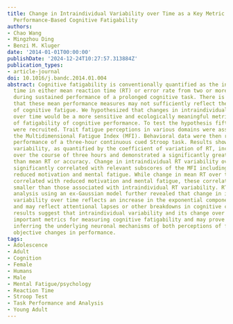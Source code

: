 ```yaml
---
title: Change in Intraindividual Variability over Time as a Key Metric for Defining
  Performance-Based Cognitive Fatigability
authors:
- Chao Wang
- Mingzhou Ding
- Benzi M. Kluger
date: '2014-01-01T00:00:00'
publishDate: '2024-12-24T10:27:57.313884Z'
publication_types:
- article-journal
doi: 10.1016/j.bandc.2014.01.004
abstract: Cognitive fatigability is conventionally quantified as the increase over
  time in either mean reaction time (RT) or error rate from two or more time periods
  during sustained performance of a prolonged cognitive task. There is evidence indicating
  that these mean performance measures may not sufficiently reflect the response characteristics
  of cognitive fatigue. We hypothesized that changes in intraindividual variability
  over time would be a more sensitive and ecologically meaningful metric for investigations
  of fatigability of cognitive performance. To test the hypothesis fifteen young adults
  were recruited. Trait fatigue perceptions in various domains were assessed with
  the Multidimensional Fatigue Index (MFI). Behavioral data were then recorded during
  performance of a three-hour continuous cued Stroop task. Results showed that intraindividual
  variability, as quantified by the coefficient of variation of RT, increased linearly
  over the course of three hours and demonstrated a significantly greater effect size
  than mean RT or accuracy. Change in intraindividual RT variability over time was
  significantly correlated with relevant subscores of the MFI including reduced activity,
  reduced motivation and mental fatigue. While change in mean RT over time was also
  correlated with reduced motivation and mental fatigue, these correlations were significantly
  smaller than those associated with intraindividual RT variability. RT distribution
  analysis using an ex-Gaussian model further revealed that change in intraindividual
  variability over time reflects an increase in the exponential component of variance
  and may reflect attentional lapses or other breakdowns in cognitive control. These
  results suggest that intraindividual variability and its change over time provide
  important metrics for measuring cognitive fatigability and may prove useful for
  inferring the underlying neuronal mechanisms of both perceptions of fatigue and
  objective changes in performance.
tags:
- Adolescence
- Adult
- Cognition
- Female
- Humans
- Male
- Mental Fatigue/psychology
- Reaction Time
- Stroop Test
- Task Performance and Analysis
- Young Adult
---
```

